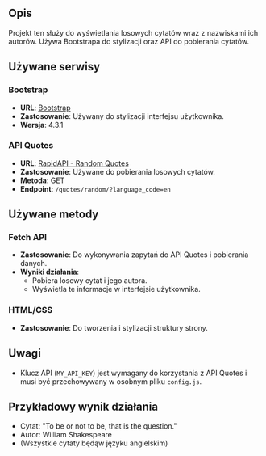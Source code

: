 ## Opis
Projekt ten służy do wyświetlania losowych cytatów wraz z nazwiskami ich autorów. Używa Bootstrapa do stylizacji oraz API do pobierania cytatów.

## Używane serwisy

### Bootstrap
- **URL**: [Bootstrap](https://getbootstrap.com/)
- **Zastosowanie**: Używany do stylizacji interfejsu użytkownika.
- **Wersja**: 4.3.1

### API Quotes
- **URL**: [RapidAPI - Random Quotes](https://rapidapi.com/)
- **Zastosowanie**: Używane do pobierania losowych cytatów.
- **Metoda**: GET
- **Endpoint**: `/quotes/random/?language_code=en`

## Używane metody

### Fetch API
- **Zastosowanie**: Do wykonywania zapytań do API Quotes i pobierania danych.
- **Wyniki działania**: 
  - Pobiera losowy cytat i jego autora.
  - Wyświetla te informacje w interfejsie użytkownika.

### HTML/CSS
- **Zastosowanie**: Do tworzenia i stylizacji struktury strony.


## Uwagi
- Klucz API (`MY_API_KEY`) jest wymagany do korzystania z API Quotes i musi być przechowywany w osobnym pliku `config.js`.

## Przykładowy wynik działania
- Cytat: "To be or not to be, that is the question."
- Autor: William Shakespeare
- (Wszystkie cytaty będąw języku angielskim)
